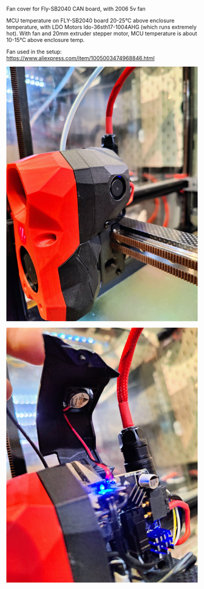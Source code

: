 Fan cover for Fly-SB2040 CAN board, with 2006 5v fan

MCU temperature on FLY-SB2040 board 20-25°C above enclosure temperature, with LDO Motors ldo-36sth17-1004AHG (which runs extremely hot).
With fan and 20mm extruder stepper motor, MCU temperature is about 10-15°C above enclosure temp.

Fan used in the setup:
https://www.aliexpress.com/item/1005003474968846.html

![Image 1](Images/IMG20221111163347~2.jpg)

![Image 2](Images/IMG20221111163428~2.jpg)
